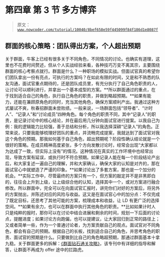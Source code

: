 # 第四章 第 3 节 多方博弈

> 原文：[`www.nowcoder.com/tutorial/10040/8bef658e59f445099f84f186d1e8087f`](https://www.nowcoder.com/tutorial/10040/8bef658e59f445099f84f186d1e8087f)

## 群面的核心策略：团队得出方案，个人超出预期

关于群面，牛客上已经有很多关于不同角色，不同情况的讨论。也确实有道理，这里也不花费时间赘述，但从个人实战经验来看，各种技巧万变不离其宗，主要围绕群面的核心考察点就行。群面是什么？一种职场的模拟实战。但面试官真的希望你们团队拿出一份有亮点，可执行的方案吗？在如此有限的时间，又是和不熟悉的队友沟通，面试官重点期待的，还是团队成员里，有充分执行了自己角色职责的人，让讨论可以顺利进行，并拿出一个基本成型的方案。**所以群面通过的重点，在于找到适合自己的角色，执行自己角色的职责，并做到略超预期。**如果有能力，还能在兼顾原角色的同时，充当其他角色，确保方案顺利产出。我通过这种方式屡试不爽，秋春招群面未尝败绩。一般来说，一场群面包括“领导者”、“计时人”、“记录人”和“讨论成员”四种角色。每个角色的职责不同，其中“记录人”的职责，是记录讨论中的核心结论，并在最后用几分钟向面试官进行提案。以我自己为例：我的逻辑能力比较强，善于总结和分析，所以我选择深耕“记录人”的角色。正常来说，只要我能够梳理好团队的重点，并流畅完成提案，我就达到了面试官对我这个角色的预期。那我如何基于自己角色，超出预期呢？阶段性确认结论就是一个很好的策略。在成员精神高度紧张，多个方向发散讨论时，经常会出现“大家都以为达成了一致，但实际上没有”的情况。这种情况在真实的工作环境中也经常出现，导致方案有延误，或执行时不符合预期。如果记录人能在每一个阶段结论产出后，和大家复述一遍自己的理解，并和大家确认，确保大家的认知是对齐的，那在面试官心中就塑造了严谨的印象。**如果讨论出了多套方案，那也是一个加分的机会。**实际工作中，尽管最终的方案只有一个，但方案的敲定并不是非黑即白的，往往会上升到上级，让上级综合他的认知，选择其中一个，或对方案进行融合修改。所以群面中，完全可以在向面试官汇报时，讲完你们对好的方案后，将另外的方案抛出，并陈述对应的风险与收益。这又是在面试官心中的加分点：不仅完成了既定目标，还思考了其他可能的方案，梳理成本和收益，让 LD 有更广泛的选择空间。**如果有余力，也可以在群面中执行其他角色的职责。**比如如果计时人只是纯粹的报时，那你可以在讨论中结合进展和剩余的时间，规划一下后面的讨论点，提醒进度；如果讨论方向跑偏，也可以提建议，让大家回归到正常的路径上；又或者简单一些，作为一个普通讨论者，为方案贡献自己的观点。面试官对不同角色，都会有自己的预期。根据自己的长板，找到适合自己的角色，并思考角色的职责、面试官的预期是什么。只要做到比自己的角色略超预期，那通过群面基本十拿九稳。关于群面更多的拆解：[《群面钻石通关攻略》](https://www.nowcoder.com/tutorial/10030/index)，该专刊中有详细的指导和解答，让群面不再成为 offer 途中的拦路虎。